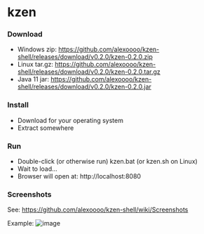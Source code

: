 # kzen

### Download
- Windows zip: https://github.com/alexoooo/kzen-shell/releases/download/v0.2.0/kzen-0.2.0.zip
- Linux tar.gz: https://github.com/alexoooo/kzen-shell/releases/download/v0.2.0/kzen-0.2.0.tar.gz
- Java 11 jar: https://github.com/alexoooo/kzen-shell/releases/download/v0.2.0/kzen-0.2.0.jar

### Install
- Download for your operating system
- Extract somewhere

### Run
- Double-click (or otherwise run) kzen.bat (or kzen.sh on Linux)
- Wait to load...
- Browser will open at: http://localhost:8080

### Screenshots
See: https://github.com/alexoooo/kzen-shell/wiki/Screenshots

Example:
![image](https://user-images.githubusercontent.com/4985552/47625654-ce25d600-dafc-11e8-80ac-f09cf75f198b.png)

